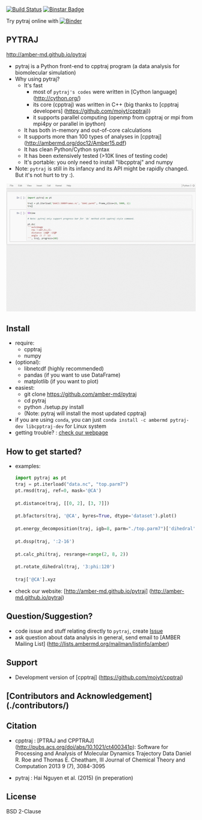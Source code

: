 [![Build Status](https://travis-ci.org/Amber-MD/pytraj.svg?branch=master)](https://travis-ci.org/Amber-MD/pytraj)
[![Binstar Badge](https://binstar.org/ambermd/pytraj-dev/badges/version.svg)](https://binstar.org/ambermd/pytraj-dev/)

Try pytraj online with [![Binder](http://mybinder.org/images/logo.svg)](http://mybinder.org/repo/hainm/notebook-pytraj)

PYTRAJ
------

http://amber-md.github.io/pytraj

- pytraj is a Python front-end to cpptraj program (a data analysis for biomolecular simulation)
- Why using pytraj?
    * It's fast
        * most of `pytraj's codes` were written in [Cython language] (http://cython.org/)
        * its core (cpptraj) was written in C++ (big thanks to [cpptraj developers] (https://github.com/mojyt/cpptraj))
        * it supports parallel computing (openmp from cpptraj or mpi from mpi4py or parallel in ipython)
    * It has both in-memory and out-of-core calculations
    * It supports more than 100 types of analyses in [cpptraj] (http://ambermd.org/doc12/Amber15.pdf)
    * It has clean Python/Cython syntax
    * It has been extensively tested (>10K lines of testing code)
    * It's portable: you only need to install "libcpptraj" and numpy
- Note: `pytraj` is still in its infancy and its API might be rapidly changed. But it's not hurt to try :).

[![pytraj website](./examples/progress_bar.gif)](http://amber-md.github.io/pytraj/latest/index.html)


Install
-------
- require:
    - cpptraj
    - numpy
- (optional):
    - libnetcdf (highly recommended)
    - pandas (if you want to use DataFrame) 
    - matplotlib (if you want to plot)
- easiest:
    * git clone https://github.com/amber-md/pytraj
    * cd pytraj
    * python ./setup.py install
    * (Note: pytraj will install the most updated cpptraj)
- if you are using `conda`, you can just `conda install -c ambermd pytraj-dev libcpptraj-dev` for Linux system
- getting trouble? : [check our webpage](http://amber-md.github.io/pytraj/doc/build/html/installation.html)

How to get started?
------------------
- examples: 

    ```python
    import pytraj as pt
    traj = pt.iterload("data.nc", "top.parm7")
    pt.rmsd(traj, ref=0, mask='@CA')

    pt.distance(traj, [[0, 2], [3, 7]])

    pt.bfactors(traj, '@CA', byres=True, dtype='dataset').plot()

    pt.energy_decomposition(traj, igb=8, parm="./top.parm7")['dihedral']

    pt.dssp(traj, ':2-16')

    pt.calc_phi(traj, resrange=range(2, 8, 2))

    pt.rotate_dihedral(traj, '3:phi:120')

    traj['@CA'].xyz

    ```
- check our website: [http://amber-md.github.io/pytraj] (http://amber-md.github.io/pytraj)

Question/Suggestion?
--------------------
* code issue and stuff relating directly to `pytraj`, create [Issue](https://github.com/pytraj/pytraj/issues)
* ask question about data analysis in general, send email to [AMBER Mailing List] (http://lists.ambermd.org/mailman/listinfo/amber)

Support
-------
* Development version of [cpptraj] (https://github.com/mojyt/cpptraj)

[Contributors and Acknowledgement] (./contributors/)
----------------------------------------------------

Citation
--------
- cpptraj : [PTRAJ and CPPTRAJ] (http://pubs.acs.org/doi/abs/10.1021/ct400341p): Software for Processing and Analysis of Molecular Dynamics Trajectory Data
Daniel R. Roe and Thomas E. Cheatham, III
Journal of Chemical Theory and Computation 2013 9 (7), 3084-3095 

- pytraj : Hai Nguyen et al. (2015) (in preperation)

License
-------
BSD 2-Clause
